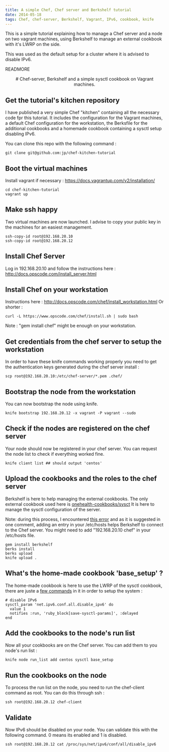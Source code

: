 ```yaml
---
title: A simple Chef, Chef server and Berkshelf tutorial
date: 2014-05-18
tags: Chef, chef-server, Berkshelf, Vagrant, IPv6, cookbook, knife
---
```


This is a simple tutorial explaining how to manage a Chef server and a node on two vagrant machines, using Berkshelf to manage an external cookbook with it's LWRP on the side.

This was used as the default setup for a cluster where it is advised to disable IPv6.

READMORE

<center>
# Chef-server, Berkshelf and a simple sysctl cookbook on Vagrant machines.
</center>

## Get the tutorial's kitchen repository

I have published a very simple Chef "kitchen" containing all the necessary code fpr this tutorial. It includes the configuration for the Vagrant machines, a default Chef configuration for the workstation, the Berksfile for the additional cookbooks and a homemade cookbook containing a sysctl setup disabling IPv6.

You can clone this repo with the following command :

    git clone git@github.com:jp/chef-kitchen-tutorial

## Boot the virtual machines

Install vagrant if necessary : https://docs.vagrantup.com/v2/installation/

    cd chef-kitchen-tutorial
    vagrant up

## Make ssh happy

  Two virtual machines are now launched. I advise to copy your public key in the machines for an easiest management.

    ssh-copy-id root@192.168.20.10
    ssh-copy-id root@192.168.20.12

## Install Chef Server

Log in 192.168.20.10 and follow the instructions here : http://docs.opscode.com/install_server.html

## Install Chef on your workstation

Instructions here : http://docs.opscode.com/chef/install_workstation.html
Or shorter :

    curl -L https://www.opscode.com/chef/install.sh | sudo bash

Note : "gem install chef" might be enough on your workstation.

## Get credentials from the chef server to setup the workstation

In order to have these knife commands working properly you need to get the authentication keys generated during the chef server install :

    scp root@192.168.20.10:/etc/chef-server/*.pem .chef/

## Bootstrap the node from the workstation

You can now bootstrap the node using knife.

    knife bootstrap 192.168.20.12 -x vagrant -P vagrant --sudo

## Check if the nodes are registered on the chef server

Your node should now be registered in your chef server. You can request the node list to check if everything worked fine.

    knife client list ## should output 'centos'

## Upload the cookbooks and the roles to the chef server

Berkshelf is here to help managing the external cookbooks. The only external cookbook used here is [onehealth-cookbooks/sysct](https://github.com/onehealth-cookbooks/sysctl) It is here to manage the sysctl configuration of the server.

Note: during this process, I encountered [this error](https://github.com/berkshelf/berkshelf/issues/11443) and as it is suggested in one comment, adding an entry in your /etc/hosts helps Berkshelf to connect to the Chef server. You might need to add "192.168.20.10 chef" in your /etc/hosts file.

    gem install berkshelf
    berks install
    berks upload
    knife upload .

## What's the home-made cookbook 'base_setup' ?

The home-made cookbook is here to use the LWRP of the sysctl cookbook, there are juste a [few commands](https://github.com/jp/chef-kitchen-tutorial/blob/master/cookbooks/base_setup/recipes/default.rb) in it in order to setup the system :

    # disable IPv6
    sysctl_param 'net.ipv6.conf.all.disable_ipv6' do
      value 1
      notifies :run, 'ruby_block[save-sysctl-params]', :delayed
    end

## Add the cookbooks to the node's run list

Now all your cookbooks are on the Chef server. You can add them to you node's run list :

    knife node run_list add centos sysctl base_setup

## Run the cookbooks on the node

To process the run list on the node, you need to run the chef-client command as root. You can do this through ssh :

    ssh root@192.168.20.12 chef-client

## Validate

Now IPv6 should be disabled on your node. You can validate this with the following command. 0 means its enabled and 1 is disabled.

    ssh root@192.168.20.12 cat /proc/sys/net/ipv6/conf/all/disable_ipv6
